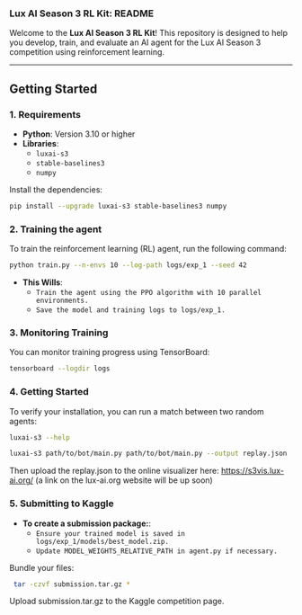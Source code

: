 ### **Lux AI Season 3 RL Kit: README**

Welcome to the **Lux AI Season 3 RL Kit**! This repository is designed to help you develop, train, and evaluate an AI agent for the Lux AI Season 3 competition using reinforcement learning.

---

## **Getting Started**

### **1. Requirements**
- **Python**: Version 3.10 or higher
- **Libraries**:
  - `luxai-s3`
  - `stable-baselines3`
  - `numpy`

Install the dependencies:
```bash
pip install --upgrade luxai-s3 stable-baselines3 numpy
```

### **2. Training the agent**

To train the reinforcement learning (RL) agent, run the following command:
```bash
python train.py --n-envs 10 --log-path logs/exp_1 --seed 42
```

- **This Wills**:
    - `Train the agent using the PPO algorithm with 10 parallel environments.`
    - `Save the model and training logs to logs/exp_1.`

### **3. Monitoring Training**
You can monitor training progress using TensorBoard:

```bash
tensorboard --logdir logs
```

### **4. Getting Started**
To verify your installation, you can run a match between two random agents:

```bash
luxai-s3 --help
```

```bash
luxai-s3 path/to/bot/main.py path/to/bot/main.py --output replay.json
```

Then upload the replay.json to the online visualizer here: https://s3vis.lux-ai.org/ (a link on the lux-ai.org website will be up soon) 

### **5. Submitting to Kaggle**

- **To create a submission package:**:
    - `Ensure your trained model is saved in logs/exp_1/models/best_model.zip.`
    - `Update MODEL_WEIGHTS_RELATIVE_PATH in agent.py if necessary.`
    
Bundle your files:
```bash
 tar -czvf submission.tar.gz *
```

Upload submission.tar.gz to the Kaggle competition page.

